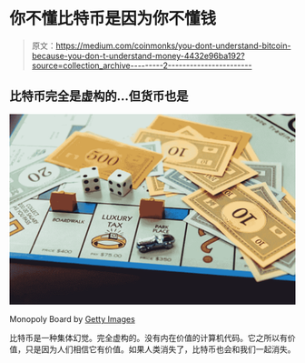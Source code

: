 # 你不懂比特币是因为你不懂钱

> 原文：<https://medium.com/coinmonks/you-dont-understand-bitcoin-because-you-don-t-understand-money-4432e96ba192?source=collection_archive---------2----------------------->

## 比特币完全是虚构的…但货币也是

![](img/1ab4999f28d41d7ae6706892d604de22.png)

Monopoly Board by [Getty Images](https://www.istockphoto.com/photos/monopoly-money)

比特币是一种集体幻觉。完全虚构的。没有内在价值的计算机代码。它之所以有价值，只是因为人们相信它有价值。如果人类消失了，比特币也会和我们一起消失。